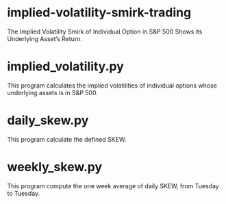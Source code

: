 # implied-volatility-smirk-trading
The Implied Volatility Smirk of Individual Option in S&P 500 Shows its Underlying Asset’s Return.

# implied_volatility.py
This program calculates the implied volatilities of individual options whose underlying assets is in S&P 500.

# daily_skew.py
This program calculate the defined SKEW.

# weekly_skew.py
This program compute the one week average of daily SKEW, from Tuesday to Tuesday.
